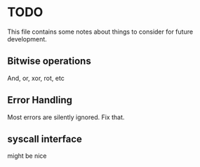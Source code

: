 # TODO

This file contains some notes about things to consider for future development.

## Bitwise operations

And, or, xor, rot, etc

## Error Handling

Most errors are silently ignored. Fix that.

## syscall interface

might be nice
